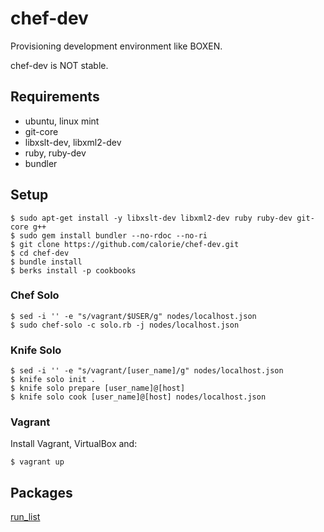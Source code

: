 chef-dev
========

Provisioning development environment like BOXEN.

chef-dev is NOT stable.

## Requirements

- ubuntu, linux mint
- git-core
- libxslt-dev, libxml2-dev
- ruby, ruby-dev
- bundler

## Setup

```
$ sudo apt-get install -y libxslt-dev libxml2-dev ruby ruby-dev git-core g++
$ sudo gem install bundler --no-rdoc --no-ri
$ git clone https://github.com/calorie/chef-dev.git
$ cd chef-dev
$ bundle install
$ berks install -p cookbooks
```

### Chef Solo

```
$ sed -i '' -e "s/vagrant/$USER/g" nodes/localhost.json
$ sudo chef-solo -c solo.rb -j nodes/localhost.json
```

### Knife Solo

```
$ sed -i '' -e "s/vagrant/[user_name]/g" nodes/localhost.json
$ knife solo init .
$ knife solo prepare [user_name]@[host]
$ knife solo cook [user_name]@[host] nodes/localhost.json
```

### Vagrant

Install Vagrant, VirtualBox and:

```
$ vagrant up
```

## Packages

[run_list](https://github.com/calorie/chef-dev/blob/master/roles/dev.rb)
